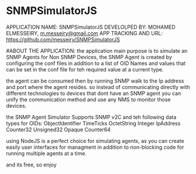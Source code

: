 # SNMPSimulatorJS
APPLICATION NAME:       SNMPSimulatorJS
DEVELOLPED BY:          MOHAMED ELMESSEIRY, m.messeiry@gmail.com
APP TRACKING AND URL:   https://github.com/messeiry/SNMPSimulatorJS

#ABOUT THE APPLICATION: 
the application main purpose is to simulate an SNMP Agents for Non SNMP Devices, the SNMP Agent is created by configuring the conf files in addition to a list of OID Names and values that can be set in the conf file for teh required value at a current type.

the agent can be consumed then by running SNMP walk to the Ip address and port where the agent resides. so instead of communicating directly with different technologies to devices that dont have an SNMP agent you can unify the communication method and use any NMS to monitor those devices.

the SNMP Agent Simulator Supports SNMP v2C and teh following data types for OIDs:
 ObjectIdentifier
 TimeTicks
 OctetString
 Integer
 IpAddress
 Counter32
 Unsigned32
 Opaque
 Counter64

using NodeJS is a perfect choice for simulating agents, as you can create easily user interfaces for managment in addition to non-blocking code for running multiple agents at a time.

and its free, so enjoy
